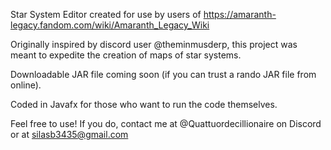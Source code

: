 Star System Editor created for use by users of https://amaranth-legacy.fandom.com/wiki/Amaranth_Legacy_Wiki

Originally inspired by discord user @theminmusderp, this project was meant to expedite the creation of maps of star systems.

Downloadable JAR file coming soon (if you can trust a rando JAR file from online).

Coded in Javafx for those who want to run the code themselves.

Feel free to use! If you do, contact me at @Quattuordecillionaire on Discord or at silasb3435@gmail.com
